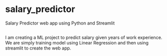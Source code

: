 # salary_predictor
Salary Predictor web app using Python and Streamlit
## 
I am creating a ML project to predict salary given years of work experience. We are simply training model using Linear Regression and then using streamlit to create the web app.
